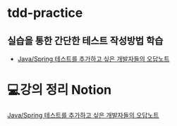 # tdd-practice
## 실습을 통한 간단한 테스트 작성방법 학습
- [Java/Spring 테스트를 추가하고 싶은 개발자들의 오답노트](https://www.inflearn.com/course/%EC%9E%90%EB%B0%94-%EC%8A%A4%ED%94%84%EB%A7%81-%ED%85%8C%EC%8A%A4%ED%8A%B8-%EA%B0%9C%EB%B0%9C%EC%9E%90-%EC%98%A4%EB%8B%B5%EB%85%B8%ED%8A%B8)

# 💻강의 정리 Notion
[Java/Spring 테스트를 추가하고 싶은 개발자들의 오답노트]((https://studyharddev.notion.site/Java-Spring-0b353edd8fca46dd9ffed169681fa3d8))
